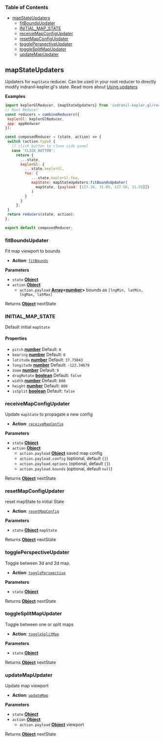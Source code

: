 <!-- Generated by documentation.js. Update this documentation by updating the source code. -->

### Table of Contents

- [mapStateUpdaters][1]
  - [fitBoundsUpdater][3]
  - [INITIAL_MAP_STATE][5]
  - [receiveMapConfigUpdater][7]
  - [resetMapConfigUpdater][9]
  - [togglePerspectiveUpdater][11]
  - [toggleSplitMapUpdater][13]
  - [updateMapUpdater][15]

## mapStateUpdaters

Updaters for `mapState` reducer. Can be used in your root reducer to directly modify indranil-kepler.gl's state.
Read more about [Using updaters][17]

**Examples**

```javascript
import keplerGlReducer, {mapStateUpdaters} from 'indranil-kepler.gl/reducers';
// Root Reducer
const reducers = combineReducers({
 keplerGl: keplerGlReducer,
 app: appReducer
});

const composedReducer = (state, action) => {
 switch (action.type) {
   // click button to close side panel
   case 'CLICK_BUTTON':
     return {
       ...state,
       keplerGl: {
         ...state.keplerGl,
         foo: {
            ...state.keplerGl.foo,
            mapState: mapStateUpdaters.fitBoundsUpdater(
              mapState, {payload: [127.34, 31.09, 127.56, 31.59]]}
            )
         }
       }
     };
 }
 return reducers(state, action);
};

export default composedReducer;
```

### fitBoundsUpdater

Fit map viewport to bounds

- **Action**: [`fitBounds`][18]

**Parameters**

- `state` **[Object][19]**
- `action` **[Object][19]**
  - `action.payload` **[Array][20]&lt;[number][21]>** bounds as `[lngMin, latMin, lngMax, latMax]`

Returns **[Object][19]** nextState

### INITIAL_MAP_STATE

Default initial `mapState`

#### Properties

- `pitch` **[number][21]** Default: `0`
- `bearing` **[number][21]** Default: `0`
- `latitude` **[number][21]** Default: `37.75043`
- `longitude` **[number][21]** Default: `-122.34679`
- `zoom` **[number][21]** Default: `9`
- `dragRotate` **[boolean][22]** Default: `false`
- `width` **[number][21]** Default: `800`
- `height` **[number][21]** Default: `800`
- `isSplit` **[boolean][22]** Default: `false`

### receiveMapConfigUpdater

Update `mapState` to propagate a new config

- **Action**: [`receiveMapConfig`][23]

**Parameters**

- `state` **[Object][19]**
- `action` **[Object][19]**
  - `action.payload` **[Object][19]** saved map config
  - `action.payload.config` (optional, default `{}`)
  - `action.payload.options` (optional, default `{}`)
  - `action.payload.bounds` (optional, default `null`)

Returns **[Object][19]** nextState

### resetMapConfigUpdater

reset mapState to initial State

- **Action**: [`resetMapConfig`][24]

**Parameters**

- `state` **[Object][19]** `mapState`

Returns **[Object][19]** nextState

### togglePerspectiveUpdater

Toggle between 3d and 2d map.

- **Action**: [`togglePerspective`][25]

**Parameters**

- `state` **[Object][19]**

Returns **[Object][19]** nextState

### toggleSplitMapUpdater

Toggle between one or split maps

- **Action**: [`toggleSplitMap`][26]

**Parameters**

- `state` **[Object][19]**

Returns **[Object][19]** nextState

### updateMapUpdater

Update map viewport

- **Action**: [`updateMap`][27]

**Parameters**

- `state` **[Object][19]**
- `action` **[Object][19]**
  - `action.payload` **[Object][19]** viewport

Returns **[Object][19]** nextState

[1]: #mapstateupdaters
[2]: #examples
[3]: #fitboundsupdater
[4]: #parameters
[5]: #initial_map_state
[6]: #properties
[7]: #receivemapconfigupdater
[8]: #parameters-1
[9]: #resetmapconfigupdater
[10]: #parameters-2
[11]: #toggleperspectiveupdater
[12]: #parameters-3
[13]: #togglesplitmapupdater
[14]: #parameters-4
[15]: #updatemapupdater
[16]: #parameters-5
[17]: ../advanced-usage/using-updaters.md
[18]: ../actions/actions.md#fitbounds
[19]: https://developer.mozilla.org/docs/Web/JavaScript/Reference/Global_Objects/Object
[20]: https://developer.mozilla.org/docs/Web/JavaScript/Reference/Global_Objects/Array
[21]: https://developer.mozilla.org/docs/Web/JavaScript/Reference/Global_Objects/Number
[22]: https://developer.mozilla.org/docs/Web/JavaScript/Reference/Global_Objects/Boolean
[23]: ../actions/actions.md#receivemapconfig
[24]: ../actions/actions.md#resetmapconfig
[25]: ../actions/actions.md#toggleperspective
[26]: ../actions/actions.md#togglesplitmap
[27]: ../actions/actions.md#updatemap
